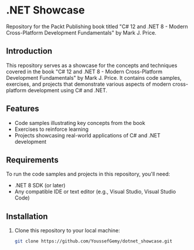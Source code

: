 # .NET Showcase

Repository for the Packt Publishing book titled "C# 12 and .NET 8 - Modern Cross-Platform Development Fundamentals" by Mark J. Price.

## Introduction

This repository serves as a showcase for the concepts and techniques covered in the book "C# 12 and .NET 8 - Modern Cross-Platform Development Fundamentals" by Mark J. Price. It contains code samples, exercises, and projects that demonstrate various aspects of modern cross-platform development using C# and .NET.

## Features

- Code samples illustrating key concepts from the book
- Exercises to reinforce learning
- Projects showcasing real-world applications of C# and .NET development

## Requirements

To run the code samples and projects in this repository, you'll need:

- .NET 8 SDK (or later)
- Any compatible IDE or text editor (e.g., Visual Studio, Visual Studio Code)

## Installation

1. Clone this repository to your local machine:

   ```bash
   git clone https://github.com/YoussefGemy/dotnet_showcase.git
